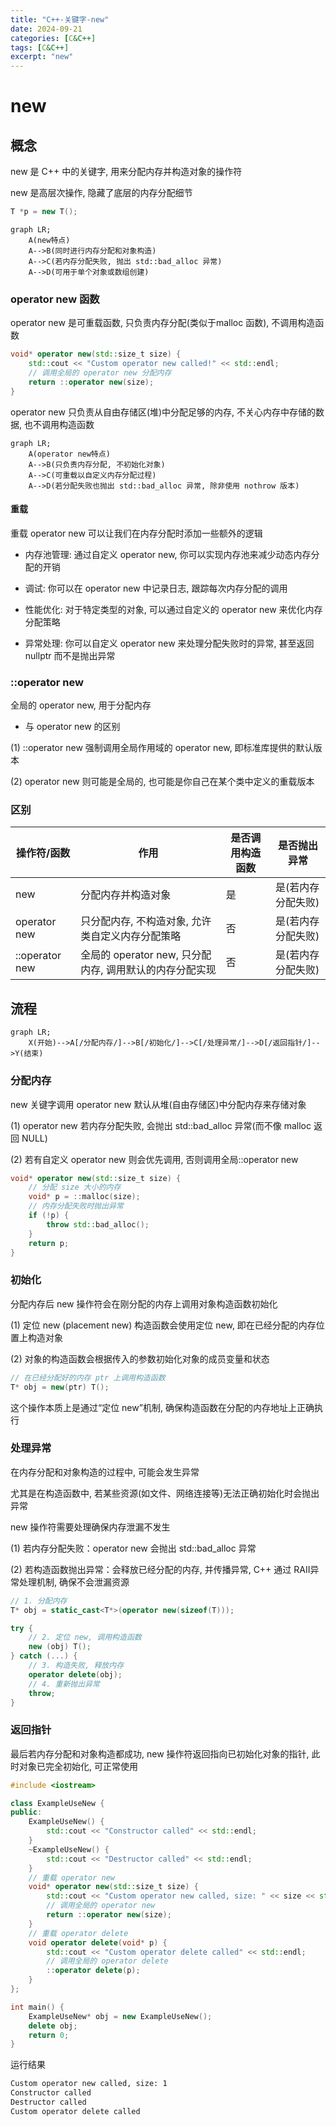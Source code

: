 ```yaml
---
title: "C++-关键字-new"
date: 2024-09-21
categories: [C&C++]
tags: [C&C++]
excerpt: "new"
---
```


# new

## 概念

new 是 C++ 中的关键字, 用来分配内存并构造对象的操作符

new 是高层次操作, 隐藏了底层的内存分配细节

```c++
T *p = new T();
```

```mermaid
graph LR;
    A(new特点)
    A-->B(同时进行内存分配和对象构造)
    A-->C(若内存分配失败, 抛出 std::bad_alloc 异常)
    A-->D(可用于单个对象或数组创建)
```

### operator new 函数

operator new 是可重载函数, 只负责内存分配(类似于malloc 函数), 不调用构造函数

```c++
void* operator new(std::size_t size) {
    std::cout << "Custom operator new called!" << std::endl;
    // 调用全局的 operator new 分配内存
    return ::operator new(size);  
}
```

operator new 只负责从自由存储区(堆)中分配足够的内存, 不关心内存中存储的数据, 也不调用构造函数

```mermaid
graph LR;
    A(operator new特点)
    A-->B(只负责内存分配, 不初始化对象)
    A-->C(可重载以自定义内存分配过程)
    A-->D(若分配失败也抛出 std::bad_alloc 异常, 除非使用 nothrow 版本)
```

#### 重载

重载 operator new 可以让我们在内存分配时添加一些额外的逻辑 

- 内存池管理: 通过自定义 operator new, 你可以实现内存池来减少动态内存分配的开销

- 调试: 你可以在 operator new 中记录日志, 跟踪每次内存分配的调用

- 性能优化: 对于特定类型的对象, 可以通过自定义的 operator new 来优化内存分配策略

- 异常处理: 你可以自定义 operator new 来处理分配失败时的异常, 甚至返回 nullptr 而不是抛出异常

### ::operator new

全局的 operator new, 用于分配内存

- 与 operator new 的区别

(1) ::operator new 强制调用全局作用域的 operator new, 即标准库提供的默认版本

(2) operator new 则可能是全局的, 也可能是你自己在某个类中定义的重载版本


### 区别

操作符/函数	|作用|是否调用构造函数|是否抛出异常
| --------------------------- | ---------------- |---------|-----------|
new|	分配内存并构造对象|是|是(若内存分配失败)
operator new |只分配内存, 不构造对象, 允许类自定义内存分配策略	|否|	是(若内存分配失败)
::operator new	|全局的 operator new, 只分配内存, 调用默认的内存分配实现|	否	|是(若内存分配失败)

## 流程

```mermaid
graph LR;
    X(开始)-->A[/分配内存/]-->B[/初始化/]-->C[/处理异常/]-->D[/返回指针/]-->Y(结束)
```

### 分配内存

new 关键字调用 operator new 默认从堆(自由存储区)中分配内存来存储对象

(1) operator new 若内存分配失败, 会抛出 std::bad_alloc 异常(而不像 malloc 返回 NULL)

(2) 若有自定义 operator new 则会优先调用, 否则调用全局::operator new

```c++
void* operator new(std::size_t size) {
    // 分配 size 大小的内存
    void* p = ::malloc(size);
    // 内存分配失败时抛出异常
    if (!p) {
        throw std::bad_alloc();
    }
    return p;
}
```

### 初始化

分配内存后 new 操作符会在刚分配的内存上调用对象构造函数初始化

(1) 定位 new (placement new) 构造函数会使用定位 new, 即在已经分配的内存位置上构造对象

(2) 对象的构造函数会根据传入的参数初始化对象的成员变量和状态

```c++
// 在已经分配好的内存 ptr 上调用构造函数
T* obj = new(ptr) T();  
```

这个操作本质上是通过“定位 new”机制, 确保构造函数在分配的内存地址上正确执行

### 处理异常

在内存分配和对象构造的过程中, 可能会发生异常

尤其是在构造函数中, 若某些资源(如文件、网络连接等)无法正确初始化时会抛出异常

new 操作符需要处理确保内存泄漏不发生

(1) 若内存分配失败：operator new 会抛出 std::bad_alloc 异常

(2) 若构造函数抛出异常：会释放已经分配的内存, 并传播异常, C++ 通过 RAII异常处理机制, 确保不会泄漏资源

```c++
// 1. 分配内存
T* obj = static_cast<T*>(operator new(sizeof(T)));

try {
    // 2. 定位 new, 调用构造函数
    new (obj) T();  
} catch (...) {
    // 3. 构造失败, 释放内存
    operator delete(obj);
    // 4. 重新抛出异常  
    throw; 
}
```

### 返回指针

最后若内存分配和对象构造都成功, new 操作符返回指向已初始化对象的指针, 此时对象已完全初始化, 可正常使用

```c++
#include <iostream>

class ExampleUseNew {
public:
    ExampleUseNew() {
        std::cout << "Constructor called" << std::endl;
    }
    ~ExampleUseNew() {
        std::cout << "Destructor called" << std::endl;
    }
    // 重载 operator new
    void* operator new(std::size_t size) {
        std::cout << "Custom operator new called, size: " << size << std::endl;
        // 调用全局的 operator new
        return ::operator new(size);  
    }
    // 重载 operator delete
    void operator delete(void* p) {
        std::cout << "Custom operator delete called" << std::endl;
        // 调用全局的 operator delete
        ::operator delete(p); 
    }
};

int main() {
    ExampleUseNew* obj = new ExampleUseNew();
    delete obj;
    return 0;
}
```

运行结果

```sh
Custom operator new called, size: 1
Constructor called
Destructor called
Custom operator delete called
```